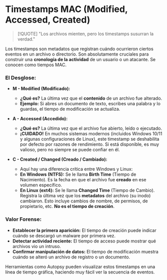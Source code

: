 # Timestamps MAC (Modified, Accessed, Created)

> [!QUOTE] "Los archivos mienten, pero los timestamps susurran la verdad."

Los timestamps son metadatos que registran cuándo ocurrieron ciertos eventos en un archivo o directorio. Son absolutamente cruciales para construir una **cronología de la actividad** de un usuario o un atacante. Se conocen como tiempos MAC.

### El Desglose:

-   **M - Modified (Modificado):**
    -   **¿Qué es?** La última vez que el **contenido** de un archivo fue alterado.
    -   **Ejemplo:** Si abres un documento de texto, escribes una palabra y lo guardas, el tiempo de modificación se actualiza.

-   **A - Accessed (Accedido):**
    -   **¿Qué es?** La última vez que el archivo fue abierto, leído o ejecutado.
    -   **¡CUIDADO!** En muchos sistemas modernos (incluidos Windows 10/11 y algunas configuraciones de Linux), este timestamp se deshabilita por defecto por razones de rendimiento. Si está disponible, es muy valioso, pero no siempre se puede confiar en él.

-   **C - Created / Changed (Creado / Cambiado):**
    -   Aquí hay una diferencia crítica entre Windows y Linux:
    -   **En Windows (NTFS):** Se le llama **Birth Time** (Tiempo de Nacimiento). Es la fecha en que el archivo fue **creado** en ese volumen específico.
    -   **En Linux (ext4):** Se le llama **Changed Time** (Tiempo de Cambio). Registra la última vez que los **metadatos** del archivo (su inodo) cambiaron. Esto incluye cambios de nombre, de permisos, de propietario, etc. **No es el tiempo de creación**.

### Valor Forense:

-   **Establecer la primera aparición:** El tiempo de creación puede indicar cuándo se descargó un malware por primera vez.
-   **Detectar actividad reciente:** El tiempo de acceso puede mostrar qué archivos vio un intruso.
-   **Confirmar manipulación de datos:** El tiempo de modificación muestra cuándo se alteró un archivo de registro o un documento.

Herramientas como Autopsy pueden visualizar estos timestamps en una línea de tiempo gráfica, haciendo muy fácil ver la secuencia de eventos.